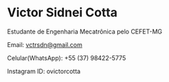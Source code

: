 # Victor Sidnei Cotta

Estudante de Engenharia Mecatrônica pelo CEFET-MG

Email: [vctrsdn@gmail.com](mailto:vctrsdn@gmail.com)

Celular(WhatsApp): +55 (37) 98422-5775

Instagram ID: ovictorcotta
